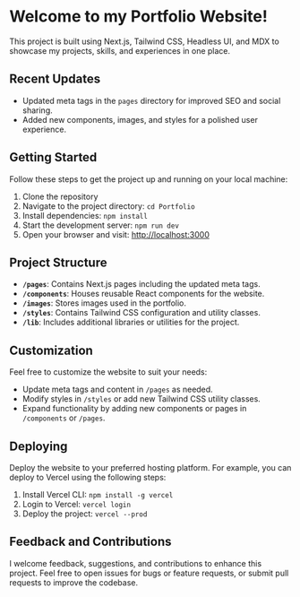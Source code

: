 # Welcome to my Portfolio Website!

This project is built using Next.js, Tailwind CSS, Headless UI, and MDX to showcase my projects, skills, and experiences in one place.

## Recent Updates

- Updated meta tags in the `pages` directory for improved SEO and social sharing.
- Added new components, images, and styles for a polished user experience.

## Getting Started

Follow these steps to get the project up and running on your local machine:

1. Clone the repository
2. Navigate to the project directory: `cd Portfolio`
3. Install dependencies: `npm install`
4. Start the development server: `npm run dev`
5. Open your browser and visit: [http://localhost:3000](http://localhost:3000)

## Project Structure

- **`/pages`**: Contains Next.js pages including the updated meta tags.
- **`/components`**: Houses reusable React components for the website.
- **`/images`**: Stores images used in the portfolio.
- **`/styles`**: Contains Tailwind CSS configuration and utility classes.
- **`/lib`**: Includes additional libraries or utilities for the project.

## Customization

Feel free to customize the website to suit your needs:

- Update meta tags and content in `/pages` as needed.
- Modify styles in `/styles` or add new Tailwind CSS utility classes.
- Expand functionality by adding new components or pages in `/components` or `/pages`.

## Deploying

Deploy the website to your preferred hosting platform. For example, you can deploy to Vercel using the following steps:

1. Install Vercel CLI: `npm install -g vercel`
2. Login to Vercel: `vercel login`
3. Deploy the project: `vercel --prod`

## Feedback and Contributions

I welcome feedback, suggestions, and contributions to enhance this project. Feel free to open issues for bugs or feature requests, or submit pull requests to improve the codebase.
